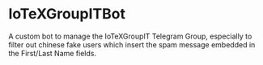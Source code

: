 # IoTeXGroupITBot
A custom bot to manage the IoTeXGroupIT Telegram Group, especially to filter out chinese fake users which insert the spam message embedded in the First/Last Name fields.
